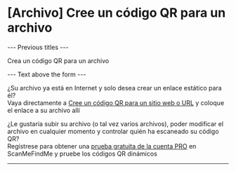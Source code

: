 <h1>[Archivo] Cree un código QR para un archivo</h1>

--- Previous titles ---

Crea un código QR para un archivo

--- Text above the form ---

<p class="smfm-static-file-link">¿Su archivo ya está en Internet y solo desea crear un enlace estático para él?<br>
<span class="hint">Vaya directamente a <a href="#static:url">Cree un código QR para un sitio web o URL</a> y coloque el enlace a su archivo allí</span></p>

<p class="smfm-static-file-upload">¿Le gustaría subir su archivo (o tal vez varios archivos), poder modificar el archivo en cualquier momento y controlar quién ha escaneado su código QR?<br>
<span class="hint">Regístrese para obtener una <a href="#pro">prueba gratuita de la cuenta PRO</a> en ScanMeFindMe y pruebe los códigos QR dinámicos</span></p>

----------
